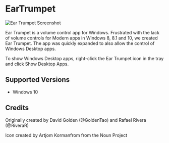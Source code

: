 # EarTrumpet

![Ear Trumpet Screenshot](https://pbs.twimg.com/media/CJoDCsjUMAAeWq7.png:large)

Ear Trumpet is a volume control app for Windows. Frustrated with the lack of volume controls for Modern apps in Windows 8, 8.1 and 10, we created Ear Trumpet. The app was quickly expanded to also allow the control of Windows Desktop apps.

To show Windows Desktop apps, right-click the Ear Trumpet icon in the tray and click Show Desktop Apps.

## Supported Versions ##
- Windows 10

## Credits ##

Originally created by David Golden (@GoldenTao) and Rafael Rivera (@RiveraR)

Icon created by Artjom Kormanfrom from the Noun Project
